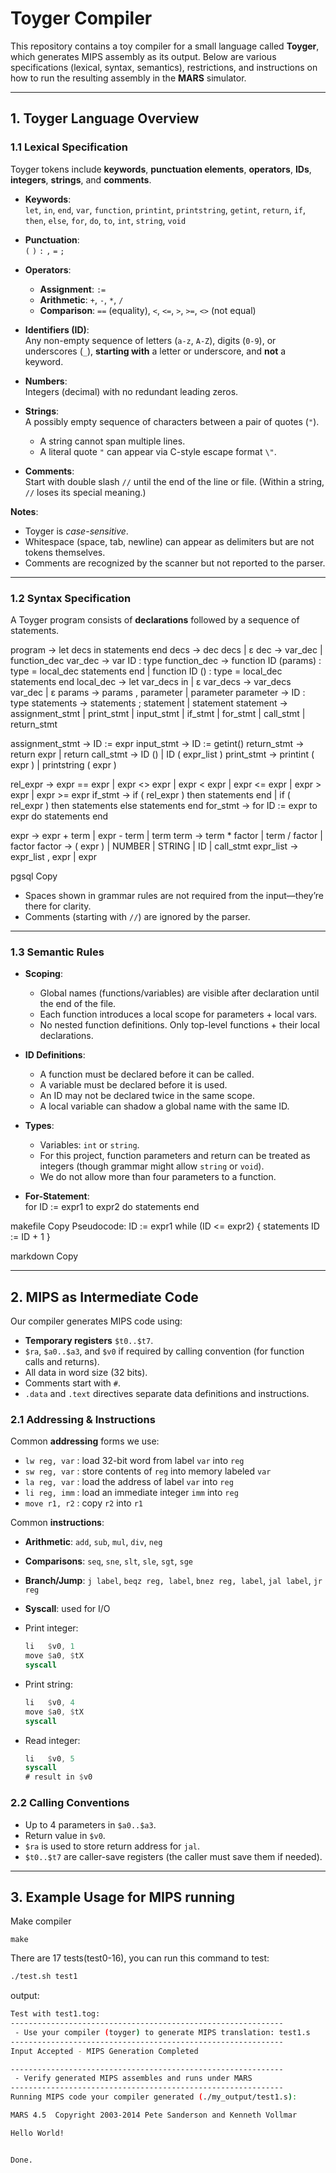 # Toyger Compiler

This repository contains a toy compiler for a small language called **Toyger**, which generates MIPS assembly as its output. Below are various specifications (lexical, syntax, semantics), restrictions, and instructions on how to run the resulting assembly in the **MARS** simulator.

---

## 1. Toyger Language Overview

### 1.1 Lexical Specification

Toyger tokens include **keywords**, **punctuation elements**, **operators**, **IDs**, **integers**, **strings**, and **comments**.

- **Keywords**:  
  `let`, `in`, `end`, `var`, `function`, `printint`, `printstring`, `getint`, `return`, `if`, `then`, `else`, `for`, `do`, `to`, `int`, `string`, `void`

- **Punctuation**:  
  `(` `)` `:` `,` `=` `;`

- **Operators**:  
  - **Assignment**: `:=`  
  - **Arithmetic**: `+`, `-`, `*`, `/`  
  - **Comparison**: `==` (equality), `<`, `<=`, `>`, `>=`, `<>` (not equal)

- **Identifiers (ID)**:  
  Any non-empty sequence of letters (`a-z`, `A-Z`), digits (`0-9`), or underscores (`_`), **starting with** a letter or underscore, and **not** a keyword.

- **Numbers**:  
  Integers (decimal) with no redundant leading zeros.

- **Strings**:  
  A possibly empty sequence of characters between a pair of quotes (`"`).  
  - A string cannot span multiple lines.  
  - A literal quote `"` can appear via C-style escape format `\"`.

- **Comments**:  
  Start with double slash `//` until the end of the line or file. (Within a string, `//` loses its special meaning.)

**Notes**:

- Toyger is *case-sensitive*.
- Whitespace (space, tab, newline) can appear as delimiters but are not tokens themselves.
- Comments are recognized by the scanner but not reported to the parser.

---

### 1.2 Syntax Specification

A Toyger program consists of **declarations** followed by a sequence of statements.

program -> let decs in statements end
decs -> dec decs | ε
dec -> var_dec | function_dec
var_dec -> var ID : type
function_dec -> function ID (params) : type = local_dec statements end
| function ID () : type = local_dec statements end
local_dec -> let var_decs in | ε
var_decs -> var_decs var_dec | ε
params -> params , parameter | parameter
parameter -> ID : type
statements -> statements ; statement | statement
statement -> assignment_stmt | print_stmt | input_stmt
| if_stmt | for_stmt | call_stmt | return_stmt

assignment_stmt -> ID := expr
input_stmt -> ID := getint()
return_stmt -> return expr | return
call_stmt -> ID () | ID ( expr_list )
print_stmt -> printint ( expr ) | printstring ( expr )

rel_expr -> expr == expr | expr <> expr | expr < expr | expr <= expr
| expr > expr | expr >= expr
if_stmt -> if ( rel_expr ) then statements end
| if ( rel_expr ) then statements else statements end
for_stmt -> for ID := expr to expr do statements end

expr -> expr + term | expr - term | term
term -> term * factor | term / factor | factor
factor -> ( expr ) | NUMBER | STRING | ID | call_stmt
expr_list -> expr_list , expr | expr

pgsql
Copy

- Spaces shown in grammar rules are not required from the input—they’re there for clarity.
- Comments (starting with `//`) are ignored by the parser.

---

### 1.3 Semantic Rules

- **Scoping**:  
  - Global names (functions/variables) are visible after declaration until the end of the file.  
  - Each function introduces a local scope for parameters + local vars.  
  - No nested function definitions. Only top-level functions + their local declarations.

- **ID Definitions**:
  - A function must be declared before it can be called.
  - A variable must be declared before it is used.
  - An ID may not be declared twice in the same scope.
  - A local variable can shadow a global name with the same ID.

- **Types**:
  - Variables: `int` or `string`.
  - For this project, function parameters and return can be treated as integers (though grammar might allow `string` or `void`).
  - We do not allow more than four parameters to a function.

- **For-Statement**:  
  for ID := expr1 to expr2 do statements end

makefile
Copy
Pseudocode:
ID := expr1
while (ID <= expr2) {
statements
ID := ID + 1
}

markdown
Copy

---

## 2. MIPS as Intermediate Code

Our compiler generates MIPS code using:

- **Temporary registers** `$t0..$t7`.  
- `$ra`, `$a0..$a3`, and `$v0` if required by calling convention (for function calls and returns).
- All data in word size (32 bits).
- Comments start with `#`.
- `.data` and `.text` directives separate data definitions and instructions.

### 2.1 Addressing & Instructions

Common **addressing** forms we use:

- `lw reg, var` : load 32-bit word from label `var` into `reg`
- `sw reg, var` : store contents of `reg` into memory labeled `var`
- `la reg, var` : load the address of label `var` into `reg`
- `li reg, imm` : load an immediate integer `imm` into `reg`
- `move r1, r2` : copy `r2` into `r1`

Common **instructions**:

- **Arithmetic**: `add`, `sub`, `mul`, `div`, `neg`

- **Comparisons**: `seq`, `sne`, `slt`, `sle`, `sgt`, `sge`

- **Branch/Jump**: `j label`, `beqz reg, label`, `bnez reg, label`, `jal label`, `jr reg`

- **Syscall**: used for I/O

- Print integer:

  ```asm
  li   $v0, 1
  move $a0, $tX
  syscall
  ```

- Print string:

  ```asm
  li   $v0, 4
  move $a0, $tX
  syscall
  ```

- Read integer:

  ```asm
  li   $v0, 5
  syscall
  # result in $v0
  ```

### 2.2 Calling Conventions

- Up to 4 parameters in `$a0..$a3`.
- Return value in `$v0`.
- `$ra` is used to store return address for `jal`.
- `$t0..$t7` are caller-save registers (the caller must save them if needed).

---

## 3. Example Usage for MIPS running

Make compiler

```
make
```

There are 17 tests(test0-16), you can run this command to test:

 ```bash
./test.sh test1
 ```

output:

```sh
Test with test1.tog:
-------------------------------------------------------------
 - Use your compiler (toyger) to generate MIPS translation: test1.s
-------------------------------------------------------------
Input Accepted - MIPS Generation Completed

-------------------------------------------------------------
 - Verify generated MIPS assembles and runs under MARS
-------------------------------------------------------------
Running MIPS code your compiler generated (./my_output/test1.s):

MARS 4.5  Copyright 2003-2014 Pete Sanderson and Kenneth Vollmar

Hello World!


Done.
```

